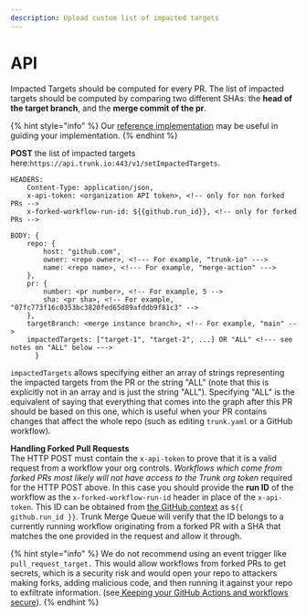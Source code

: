 ```yaml
---
description: Upload custom list of impacted targets
---
```


# API

Impacted Targets should be computed for every PR. The list of impacted targets should be computed by comparing two different SHAs: the **head of the target branch**, and the **merge commit of the pr**.&#x20;

{% hint style="info" %}
Our [reference implementation](https://github.com/trunk-io/bazel-action/tree/main/src/scripts) may be useful in guiding your implementation.
{% endhint %}

**POST** the list of impacted targets here:`https://api.trunk.io:443/v1/setImpactedTargets`.&#x20;

```ssml
HEADERS:
	Content-Type: application/json,
	x-api-token: <organization API token>, <!-- only for non forked PRs -->
	x-forked-workflow-run-id: ${{github.run_id}}, <!-- only for forked PRs -->

BODY: {
	repo: {
		host: "github.com",
		owner: <repo owner>, <!--- For example, "trunk-io" --->
		name: <repo name>, <!--- For example, "merge-action" --->
	},
	pr: {
		number: <pr number>, <!-- For example, 5 -->
		sha: <pr sha>, <!-- For example, "07fc773f16c0353bc3820fed65d89afddb9f81c3" -->
	},
	targetBranch: <merge instance branch>, <!-- For example, "main" -->
	impactedTargets: ["target-1", "target-2", ...] OR "ALL" <!--- see notes on "ALL" below --->
      }
```

`impactedTargets` allows specifying either an array of strings representing the impacted targets from the PR or the string "ALL" (note that this is explicitly not in an array and is just the string "ALL"). Specifying "ALL" is the equivalent of saying that everything that comes into the graph after this PR should be based on this one, which is useful when your PR contains changes that affect the whole repo (such as editing `trunk.yaml` or a GitHub workflow).

**Handling Forked Pull Requests**\
The HTTP POST must contain the `x-api-token` to prove that it is a valid request from a workflow your org controls. _Workflows which come from forked PRs most likely will not have access to the Trunk org token_ required for the HTTP POST above. In this case you should provide the **run ID** of the workflow as the  `x-forked-workflow-run-id` header in place of the `x-api-token`. This ID can be  obtained from [the GitHub context](https://docs.github.com/en/actions/learn-github-actions/contexts#github-context) as `${{ github.run_id }}`. Trunk Merge Queue will verify that the ID belongs to a currently running workflow originating from a forked PR with a SHA that matches the one provided in the request and allow it through.

{% hint style="info" %}
We do not recommend using an event trigger like `pull_request_target.` This would allow workflows from forked PRs to get secrets, which is a security risk and would open your repo to attackers making forks, adding malicious code, and then running it against your repo to exfiltrate information. (see[ Keeping your GitHub Actions and workflows secure](https://securitylab.github.com/research/github-actions-preventing-pwn-requests/)).
{% endhint %}

